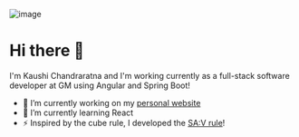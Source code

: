![image](https://user-images.githubusercontent.com/18518209/176255646-f9aa2ada-9cc5-46c0-a529-cc753e957f39.png)
# Hi there 👋
I'm Kaushi Chandraratna and I'm working currently as a full-stack software developer at GM using Angular and Spring Boot!

- 🔭 I’m currently working on my [personal website](https://kaushi-chandraratna.web.app)
- 🌱 I’m currently learning React
- ⚡  Inspired by the cube rule, I developed the [SA:V rule](https://kaushic.github.io/surfacearea-volume/)! 

